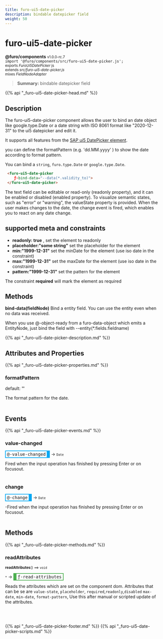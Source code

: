 ```yaml
---
title: furo-ui5-date-picker
description: bindable datepicker field
weight: 50
---
```


# furo-ui5-date-picker
**@furo/components** <small>v1.0.0-rc.7</small>
<br>`import '@furo/components/src/furo-ui5-date-picker.js';`<small>
<br>exports *FuroUi5DatePicker* js
<br>extends *src/furo-ui5-date-picker.js*
<br> mixes *FieldNodeAdapter*</small>

> **Summary:** bindable datepicker field

{{% api "_furo-ui5-date-picker-head.md" %}}

## Description

The furo-ui5-date-picker component allows the user to bind an date object like google.type.Date or a date string
with ISO 8061 format like "2020-12-31" to the ui5 datepicker and edit it.

It supports all features from the [SAP ui5 DatePicker element](https://sap.github.io/ui5-webcomponents/playground/components/DatePicker/).


you can define the formatPattern (e.g. 'dd.MM.yyyy' ) to show the date according to format pattern.

You can bind a `string`, `furo.type.Date` or `google.type.Date`.

```html
 <furo-ui5-date-picker
    ƒ-bind-data="--data(*.validity_to)">
 </furo-ui5-date-picker>
```

The text field can be editable or read-only (readonly property), and it can be enabled or disabled (enabled property).
To visualize semantic states, such as "error" or "warning", the valueState property is provided.
When the user makes changes to the date, the change event is fired, which enables you to react on any date change.

## supported meta and constraints
- **readonly: true** , set the element to readonly
- **placeholder:"some string"** set the placeholder for the element
- **min:"1999-12-31"** set the minDate for the element (use iso date in the constraint)
- **max:"1999-12-31"** set the maxDate for the element (use iso date in the constraint)
- **pattern:"1999-12-31"** set the pattern for the element

The constraint **required** will mark the element as required

## Methods
**bind-data(fieldNode)**
Bind a entity field. You can use the entity even when no data was received.

When you use @-object-ready from a furo-data-object which emits a EntityNode, just bind the field with --entity(*.fields.fieldname)

{{% api "_furo-ui5-date-picker-description.md" %}}


## Attributes and Properties
{{% api "_furo-ui5-date-picker-properties.md" %}}














### **formatPattern**
default: **&#39;&#39;**</small>

The format pattern for the date.
<br><br>




## Events
{{% api "_furo-ui5-date-picker-events.md" %}}

### **value-changed**
<span  style="border-width:2px 10px 2px 2px; border-style: solid;border-color:  rgb(2, 168, 244);font-family:monospace; padding:2px 4px;">@-value-changed</span>
→ <small>`Date`</small>

 Fired when the input operation has finished by pressing Enter or on focusout.
<br><br>
### **change**
<span  style="border-width:2px 10px 2px 2px; border-style: solid;border-color:  rgb(2, 168, 244);font-family:monospace; padding:2px 4px;">@-change</span>
→ <small>`Date`</small>

-Fired when the input operation has finished by pressing Enter or on focusout.
<br><br>

## Methods
{{% api "_furo-ui5-date-picker-methods.md" %}}




### **readAttributes**
<small>**readAttributes**() ⟹ `void`</small>

<small>`*`</small> →
<span  style="border-width:2px 2px 2px 10px; border-style: solid;border-color:  rgb(76, 175, 80);font-family:monospace; padding:2px 4px;">ƒ-read-attributes</span>

Reads the attributes which are set on the component dom.
Attributes that can be se are  `value-state`,  `placeholder`, `required`,`readonly`,`disabled` `max-date`,  `min-date`,  `format-pattern`,
Use this after manual or scripted update of the attributes.

<br><br>

















{{% api "_furo-ui5-date-picker-footer.md" %}}
{{% api "_furo-ui5-date-picker-scripts.md" %}}
